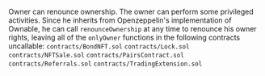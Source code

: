 Owner can renounce ownership.
The owner can perform some privileged activities.
Since he inherits from Openzeppelin's implementation of Ownable, 
he can call `renounceOwnership` at any time to renounce his owner rights, 
leaving all of the `onlyOwner` functions in the following contracts uncallable:
`contracts/BondNFT.sol`
`contracts/Lock.sol`
`contracts/NFTSale.sol`
`contracts/PairsContract.sol`
`contracts/Referrals.sol`
`contracts/TradingExtension.sol`